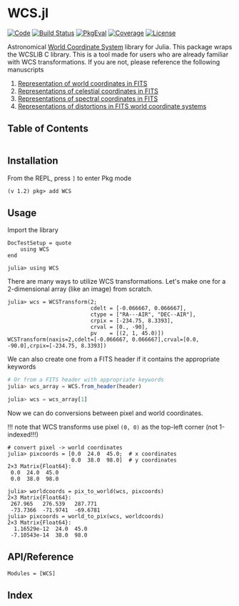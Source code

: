 # WCS.jl

[![Code](https://img.shields.io/badge/Code-GitHub-black.svg)](https://github.com/JuliaAstro/WCS.jl)
[![Build Status](https://github.com/JuliaAstro/WCS.jl/actions/workflows/CI.yml/badge.svg?branch=master)](https://github.com/JuliaAstro/WCS.jl/actions/workflows/CI.yml?query=branch%3Amaster)
[![PkgEval](https://juliaci.github.io/NanosoldierReports/pkgeval_badges/W/WCS.svg)](https://juliaci.github.io/NanosoldierReports/pkgeval_badges/report.html)
[![Coverage](https://codecov.io/gh/JuliaAstro/WCS.jl/branch/master/graph/badge.svg)](https://codecov.io/gh/JuliaAstro/WCS.jl)
[![License](https://img.shields.io/github/license/JuliaAstro/WCS.jl?color=yellow)](https://github.com/JuliaAstro/WCS.jl/blob/master/LICENSE)

Astronomical [World Coordinate System](http://www.atnf.csiro.au/people/mcalabre/WCS/) library for Julia. This package wraps
the WCSLIB C library. This is a tool made for users who are already familiar with WCS transformations. If you are not, please
reference the following manuscripts

1. [Representation of world coordinates in FITS](http://www.atnf.csiro.au/people/mcalabre/WCS/wcs.pdf)
2. [Representations of celestial coordinates in FITS](http://www.atnf.csiro.au/people/mcalabre/WCS/ccs.pdf)
3. [Representations of spectral coordinates in FITS](http://www.atnf.csiro.au/people/mcalabre/WCS/scs.pdf)
4. [Representations of distortions in FITS world coordinate systems](http://www.atnf.csiro.au/people/mcalabre/WCS/dcs_20040422.pdf)

## Table of Contents
```@contents
```

## Installation

From the REPL, press `]` to enter Pkg mode

```
(v 1.2) pkg> add WCS
```

## Usage

Import the library

```@meta
DocTestSetup = quote
    using WCS
end
```

```jldoctest
julia> using WCS
```

There are many ways to utilize WCS transformations. Let's make one for a 2-dimensional array (like an image) from scratch.

```jldoctest wcs
julia> wcs = WCSTransform(2;
                          cdelt = [-0.066667, 0.066667],
                          ctype = ["RA---AIR", "DEC--AIR"],
                          crpix = [-234.75, 8.3393],
                          crval = [0., -90],
                          pv    = [(2, 1, 45.0)])
WCSTransform(naxis=2,cdelt=[-0.066667, 0.066667],crval=[0.0, -90.0],crpix=[-234.75, 8.3393])
```

We can also create one from a FITS header if it contains the appropriate keywords
```julia
# Or from a FITS header with appropriate keywords
julia> wcs_array = WCS.from_header(header)

julia> wcs = wcs_array[1]

```

Now we can do conversions between pixel and world coordinates.

!!! note
    that WCS transforms use pixel `(0, 0)` as the top-left corner (not 1-indexed!!!)

```jldoctest wcs
# convert pixel -> world coordinates
julia> pixcoords = [0.0  24.0  45.0;  # x coordinates
                    0.0  38.0  98.0]  # y coordinates
2×3 Matrix{Float64}:
 0.0  24.0  45.0
 0.0  38.0  98.0

julia> worldcoords = pix_to_world(wcs, pixcoords)
2×3 Matrix{Float64}:
 267.965   276.539   287.771
 -73.7366  -71.9741  -69.6781
julia> pixcoords = world_to_pix(wcs, worldcoords)
2×3 Matrix{Float64}:
  1.16529e-12  24.0  45.0
 -7.10543e-14  38.0  98.0

```

## API/Reference

```@autodocs
Modules = [WCS]
```

## Index

```@index
```
